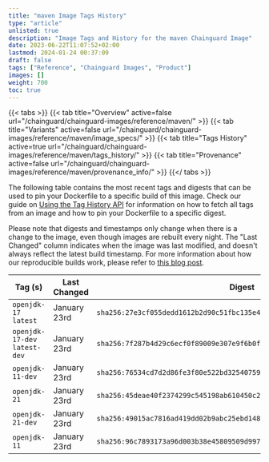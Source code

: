 ```yaml
---
title: "maven Image Tags History"
type: "article"
unlisted: true
description: "Image Tags and History for the maven Chainguard Image"
date: 2023-06-22T11:07:52+02:00
lastmod: 2024-01-24 00:37:09
draft: false
tags: ["Reference", "Chainguard Images", "Product"]
images: []
weight: 700
toc: true
---
```


{{< tabs >}}
{{< tab title="Overview" active=false url="/chainguard/chainguard-images/reference/maven/" >}}
{{< tab title="Variants" active=false url="/chainguard/chainguard-images/reference/maven/image_specs/" >}}
{{< tab title="Tags History" active=true url="/chainguard/chainguard-images/reference/maven/tags_history/" >}}
{{< tab title="Provenance" active=false url="/chainguard/chainguard-images/reference/maven/provenance_info/" >}}
{{</ tabs >}}

The following table contains the most recent tags and digests that can be used to pin your Dockerfile to a specific build of this image. Check our guide on [Using the Tag History API](/chainguard/chainguard-images/using-the-tag-history-api/) for information on how to fetch all tags from an image and how to pin your Dockerfile to a specific digest.

Please note that digests and timestamps only change when there is a change to the image, even though images are rebuilt every night. The "Last Changed" column indicates when the image was last modified, and doesn't always reflect the latest build timestamp. For more information about how our reproducible builds work, please refer to [this blog post](https://www.chainguard.dev/unchained/reproducing-chainguards-reproducible-image-builds).

| Tag (s)                        | Last Changed | Digest                                                                    |
|--------------------------------|--------------|---------------------------------------------------------------------------|
|  `openjdk-17` `latest`         | January 23rd | `sha256:27e3cf055dedd1612b2d90c51fbc135e4b6a35639915c97127a22c5002dcb19b` |
|  `openjdk-17-dev` `latest-dev` | January 23rd | `sha256:7f287b4d29c6ecf0f89009e307e9f6b0fbabd37996030f77a2a5a4841b3636dc` |
|  `openjdk-11-dev`              | January 23rd | `sha256:76534cd7d2d86fe3f80e522bd325407595ab2f09e58f8114ead2b6b4e77136a9` |
|  `openjdk-21`                  | January 23rd | `sha256:45deae40f2374299c545198ab610450c2e21af7e5f1e7ef7e968fad510c9df8e` |
|  `openjdk-21-dev`              | January 23rd | `sha256:49015ac7816ad419dd02b9abc25ebd148a398505afc25f549aa95d6ce8c7a536` |
|  `openjdk-11`                  | January 23rd | `sha256:96c7893173a96d003b38e45809509d997fb74e5944f66dda88399be29022cd8a` |

